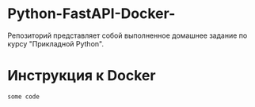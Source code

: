 # Python-FastAPI-Docker-
Репозиторий представляет собой выполненное домашнее задание по курсу "Прикладной Python".
# Инструкция к Docker
```
some code
```
